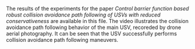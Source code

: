 The results of the experiments for the paper *_Control barrier function based robust collision avoidance path following of USVs with reduced conservativeness_* are available in this file. The video illustrates the collision avoidance path following behavior of the main USV, recoreded by drone aerial photography. It can be seen that the USV successfully performs collision avoidance path following maneuvers.
